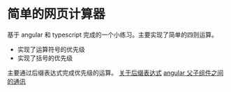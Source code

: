 # 简单的网页计算器

基于 angular 和 typescript 完成的一个小练习。主要实现了简单的四则运算。

- 实现了运算符号的优先级
- 实现了括号的优先级

主要通过后缀表达式完成优先级的运算。
[关于后缀表达式](https://blog.csdn.net/Antineutrino/article/details/6763722)
[angular 父子组件之间的通讯](https://blog.csdn.net/u013318615/article/details/78963060)
